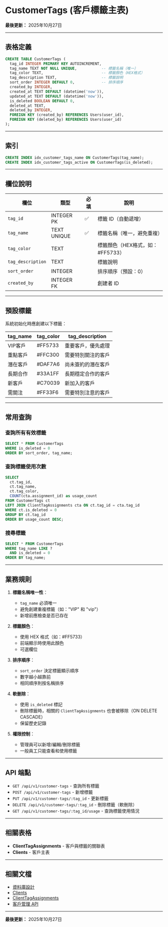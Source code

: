 # CustomerTags (客戶標籤主表)

**最後更新：** 2025年10月27日

---

## 表格定義

```sql
CREATE TABLE CustomerTags (
  tag_id INTEGER PRIMARY KEY AUTOINCREMENT,
  tag_name TEXT NOT NULL UNIQUE,           -- 標籤名稱（唯一）
  tag_color TEXT,                          -- 標籤顏色（HEX格式）
  tag_description TEXT,                    -- 標籤說明
  sort_order INTEGER DEFAULT 0,            -- 排序順序
  created_by INTEGER,
  created_at TEXT DEFAULT (datetime('now')),
  updated_at TEXT DEFAULT (datetime('now')),
  is_deleted BOOLEAN DEFAULT 0,
  deleted_at TEXT,
  deleted_by INTEGER,
  FOREIGN KEY (created_by) REFERENCES Users(user_id),
  FOREIGN KEY (deleted_by) REFERENCES Users(user_id)
);
```

---

## 索引

```sql
CREATE INDEX idx_customer_tags_name ON CustomerTags(tag_name);
CREATE INDEX idx_customer_tags_active ON CustomerTags(is_deleted);
```

---

## 欄位說明

| 欄位 | 類型 | 必填 | 說明 |
|------|------|------|------|
| `tag_id` | INTEGER PK | ✅ | 標籤 ID（自動遞增）|
| `tag_name` | TEXT UNIQUE | ✅ | 標籤名稱（唯一，避免重複）|
| `tag_color` | TEXT | | 標籤顏色（HEX格式，如：#FF5733）|
| `tag_description` | TEXT | | 標籤說明 |
| `sort_order` | INTEGER | | 排序順序（預設：0）|
| `created_by` | INTEGER FK | | 創建者 ID |

---

## 預設標籤

系統初始化時應創建以下標籤：

| tag_name | tag_color | tag_description |
|----------|-----------|-----------------|
| VIP客戶 | #FF5733 | 重要客戶，優先處理 |
| 重點客戶 | #FFC300 | 需要特別關注的客戶 |
| 潛在客戶 | #DAF7A6 | 尚未簽約的潛在客戶 |
| 長期合作 | #33A1FF | 長期穩定合作的客戶 |
| 新客戶 | #C70039 | 新加入的客戶 |
| 需關注 | #FF33F6 | 需要特別注意的客戶 |

---

## 常用查詢

### 查詢所有有效標籤

```sql
SELECT * FROM CustomerTags 
WHERE is_deleted = 0 
ORDER BY sort_order, tag_name;
```

### 查詢標籤使用次數

```sql
SELECT 
  ct.tag_id,
  ct.tag_name,
  ct.tag_color,
  COUNT(cta.assignment_id) as usage_count
FROM CustomerTags ct
LEFT JOIN ClientTagAssignments cta ON ct.tag_id = cta.tag_id
WHERE ct.is_deleted = 0
GROUP BY ct.tag_id
ORDER BY usage_count DESC;
```

### 搜尋標籤

```sql
SELECT * FROM CustomerTags 
WHERE tag_name LIKE ? 
  AND is_deleted = 0
ORDER BY tag_name;
```

---

## 業務規則

1. **標籤名稱唯一性**：
   - `tag_name` 必須唯一
   - 避免創建重複標籤（如："VIP" 和 "vip"）
   - 新增前應檢查是否已存在

2. **標籤顏色**：
   - 使用 HEX 格式（如：#FF5733）
   - 前端顯示時使用此顏色
   - 可選欄位

3. **排序順序**：
   - `sort_order` 決定標籤顯示順序
   - 數字越小越靠前
   - 相同順序則按名稱排序

4. **軟刪除**：
   - 使用 `is_deleted` 標記
   - 刪除標籤時，相關的 `ClientTagAssignments` 也會被移除（ON DELETE CASCADE）
   - 保留歷史記錄

5. **權限控制**：
   - 管理員可以新增/編輯/刪除標籤
   - 一般員工只能查看和使用標籤

---

## API 端點

- `GET /api/v1/customer-tags` - 查詢所有標籤
- `POST /api/v1/customer-tags` - 新增標籤
- `PUT /api/v1/customer-tags/:tag_id` - 更新標籤
- `DELETE /api/v1/customer-tags/:tag_id` - 刪除標籤（軟刪除）
- `GET /api/v1/customer-tags/:tag_id/usage` - 查詢標籤使用情況

---

## 相關表格

- **ClientTagAssignments** - 客戶與標籤的關聯表
- **Clients** - 客戶主表

---

## 相關文檔

- [資料庫設計](../../資料庫設計.md)
- [Clients](./Clients.md)
- [ClientTagAssignments](./ClientTagAssignments.md)
- [客戶管理 API](../../API設計/客戶管理API.md)

---

**最後更新：** 2025年10月27日


